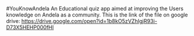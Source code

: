 #YouKnowAndela
An Educational quiz app aimed at improving the Users knowledge on Andela as a community.
This is the link of the file on google drive: https://drive.google.com/open?id=1b8kO5zVZhIgjR93i-D73X5HEHP000fHI
